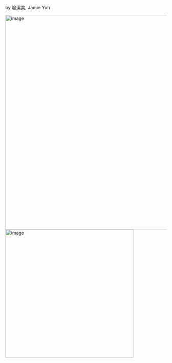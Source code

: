 by 喻潔美, Jamie Yuh 

<img width="668" alt="image" src="https://github.com/user-attachments/assets/a0e118ab-d9ce-49b3-9603-a629537b3fa0" />

<img width="400" alt="image" src="" />
